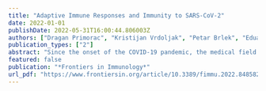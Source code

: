 ```yaml
---
title: "Adaptive Immune Responses and Immunity to SARS-CoV-2"
date: 2022-01-01
publishDate: 2022-05-31T16:00:44.806003Z
authors: ["Dragan Primorac", "Kristijan Vrdoljak", "Petar Brlek", "Eduard Pavelić", "Vilim Molnar", "Vid Matišić", "Ivana Erceg Ivkošić", "Marijo Parčina"]
publication_types: ["2"]
abstract: "Since the onset of the COVID-19 pandemic, the medical field has been forced to apply the basic knowledge of immunology with the most up-to-date SARS-CoV-2 findings and translate it to the population of the whole world in record time. Following the infection with the viral antigen, adaptive immune responses are activated mainly by viral particle encounters with the antigen-presenting cells or B cell receptors, which induce further biological interactions to defend the host against the virus. After the infection has been warded off, the immunological memory is developed. The SARS-CoV cellular immunity has been shown to persist even 17 years after the infection, despite the undetectable humoral component. Similar has been demonstrated for the SARS-CoV-2 T cell memory in a shorter period by assessing interferon-gamma levels when heparinized blood is stimulated with the virus-specific peptides. T cells also play an irreplaceable part in a humoral immune reaction as the backbone of a cellular immune response. They both provide the signals for B cell activation and the maturation, competence, and memory of the humoral response. B cell production of IgA was shown to be of significant influence in mediating mucosal immunity as the first part of the defense mechanism and in the development of nasal vaccines. Here, we interpret the recent SARS-CoV-2 available research, which encompasses the significance and the current understanding of adaptive immune activity, and compare it among naive, exposed, and vaccinated blood donors. Our recent data showed that those who recovered from COVID-19 and those who are vaccinated with EMA-approved vaccines had a long-lasting cellular immunity. Additionally, we analyze the humoral responses in immunocompromised patients and memory mediated by cellular immunity and the impact of clonality in the SARS-CoV-2 pandemic regarding breakthrough infections and variants of concern, both B.1.617.2 (Delta) and B.1.1.529 (Omicron) variants."
featured: false
publication: "*Frontiers in Immunology*"
url_pdf: "https://www.frontiersin.org/article/10.3389/fimmu.2022.848582"
---
```


